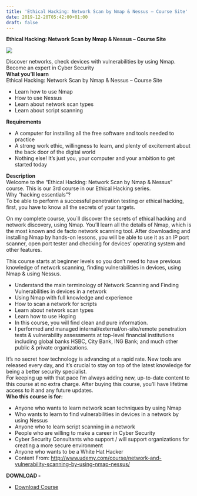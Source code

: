 ```yaml
---
title: 'Ethical Hacking: Network Scan by Nmap & Nessus – Course Site'
date: 2019-12-20T05:42:00+01:00
draft: false
---
```


**Ethical Hacking: Network Scan by Nmap & Nessus – Course Site**  

[![](https://1.bp.blogspot.com/-2pqiT_v7Lzw/XfxQ4DUn3xI/AAAAAAAACII/2R5yugM3v7M3IPxP0p58-ASmibVi72u7wCNcBGAsYHQ/s640/Ethical-Hacking-Network-Scan-by-Nmap-Nessus-Course-Site.jpg)](https://1.bp.blogspot.com/-2pqiT_v7Lzw/XfxQ4DUn3xI/AAAAAAAACII/2R5yugM3v7M3IPxP0p58-ASmibVi72u7wCNcBGAsYHQ/s1600/Ethical-Hacking-Network-Scan-by-Nmap-Nessus-Course-Site.jpg)

Discover networks, check devices with vulnerabilities by using Nmap. Become an expert in Cyber Security  
**What you’ll learn**  
Ethical Hacking: Network Scan by Nmap & Nessus – Course Site  

*   Learn how to use Nmap
*   How to use Nessus
*   Learn about network scan types
*   Learn about script scanning

**Requirements**  

*   A computer for installing all the free software and tools needed to practice
*   A strong work ethic, willingness to learn, and plenty of excitement about the back door of the digital world
*   Nothing else! It’s just you, your computer and your ambition to get started today

**Description**  
Welcome to the “Ethical Hacking: Network Scan by Nmap & Nessus” course. This is our 3rd course in our Ethical Hacking series.  
Why “hacking essentials”?  
To be able to perform a successful penetration testing or ethical hacking, first, you have to know all the secrets of your targets.  
  
On my complete course, you\`ll discover the secrets of ethical hacking and network discovery, using Nmap. You’ll learn all the details of Nmap, which is the most known and de facto network scanning tool. After downloading and installing Nmap by hands-on lessons, you will be able to use it as an IP port scanner, open port tester and checking for devices’ operating system and other features.  
  
This course starts at beginner levels so you don’t need to have previous knowledge of network scanning, finding vulnerabilities in devices, using Nmap & using Nessus.  

*   Understand the main terminology of Network Scanning and Finding Vulnerabilities in devices in a network
*   Using Nmap with full knowledge and experience
*   How to scan a network for scripts
*   Learn about network scan types
*   Learn how to use Hoping
*   In this course, you will find clean and pure information.
*   I performed and managed internal/external/on-site/remote penetration tests & vulnerability assessments at top-level financial institutions including global banks HSBC, City Bank, ING Bank; and much other public & private organizations.

It’s no secret how technology is advancing at a rapid rate. New tools are released every day, and it’s crucial to stay on top of the latest knowledge for being a better security specialist.  
For keeping up with that pace I’m always adding new, up-to-date content to this course at no extra charge. After buying this course, you’ll have lifetime access to it and any future updates.  
**Who this course is for:**  

*   Anyone who wants to learn network scan techniques by using Nmap
*   Who wants to learn to find vulnerabilities in devices in a network by using Nessus
*   Anyone who to learn script scanning in a network
*   People who are willing to make a career in Cyber Security
*   Cyber Security Consultants who support / will support organizations for creating a more secure environment
*   Anyone who wants to be a White Hat Hacker
*   Content From: http://www.udemy.com/course/network-and-vulnerability-scanning-by-using-nmap-nessus/

**DOWNLOAD -**

*   [Download Course](http://gestyy.com/w6TiTW)